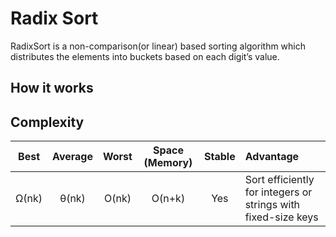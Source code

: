 # Radix Sort
RadixSort is a non-comparison(or linear) based sorting algorithm which distributes the elements into buckets based on each digit’s value. 

## How it works

## Complexity

| Best            | Average             | Worst               | Space (Memory)    | Stable    | Advantage  |
| :-------------: | :-----------------: | :-----------------: | :-------: | :-------: | :-------- |
|  Ω(nk)               | θ(nk)       | O(nk)       | O(n+k)         | Yes       |   Sort efficiently for integers or strings with fixed-size keys        |